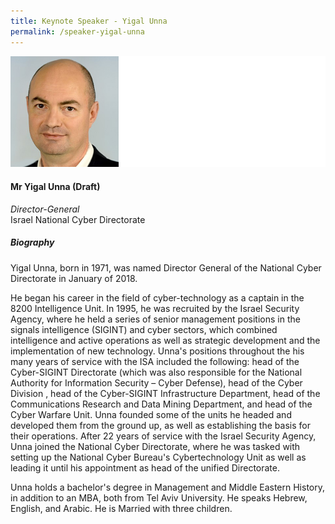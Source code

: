 ```yaml
---
title: Keynote Speaker - Yigal Unna
permalink: /speaker-yigal-unna
---
```


![Yigal Unna](/images/speakers/Unna-Yigal.jpg)

#### **Mr Yigal Unna (Draft)**

*Director-General*  
Israel National Cyber Directorate

##### **Biography**

Yigal Unna, born in 1971, was named Director General of the National Cyber Directorate in January of 2018.

He began his career in the field of cyber-technology as a captain in the 8200 Intelligence Unit. In 1995, he was recruited by the Israel Security Agency, where he held a series of senior management positions in the signals intelligence (SIGINT) and cyber sectors, which combined intelligence and active operations as well as strategic development and the implementation of new technology.
Unna's positions throughout the his many years of service with the ISA included the following: head of the Cyber-SIGINT Directorate (which was also responsible for the National Authority for Information Security – Cyber Defense), head of the Cyber Division , head of the Cyber-SIGINT Infrastructure Department, head of the Communications Research and Data Mining Department, and head of the Cyber Warfare Unit. Unna founded some of the units he headed and developed them from the ground up, as well as establishing the basis for their operations. 
After 22 years of service with the Israel Security Agency, Unna joined the National Cyber Directorate, where he was tasked with setting up the National Cyber Bureau's Cybertechnology Unit as well as leading it until his appointment as head of the unified Directorate.

Unna holds a bachelor's degree in Management and Middle Eastern History, in addition to an MBA, both from Tel Aviv University.
He speaks Hebrew, English, and Arabic.
He is Married with three children.